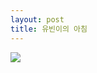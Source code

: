 ```yaml
---
layout: post
title: 유빈이의 아침
---
```



![](http://scontent-b.cdninstagram.com/hphotos-xaf1/t51.2885-15/10665975_1485181111750293_1867458673_n.jpg)






